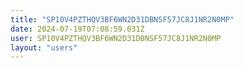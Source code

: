 ```yaml
---
title: "SP10V4PZTHQV3BF6WN2D31DBNSF57JC8J1NR2N0MP"
date: 2024-07-19T07:08:59.031Z
user: SP10V4PZTHQV3BF6WN2D31DBNSF57JC8J1NR2N0MP
layout: "users"
---
```

    
